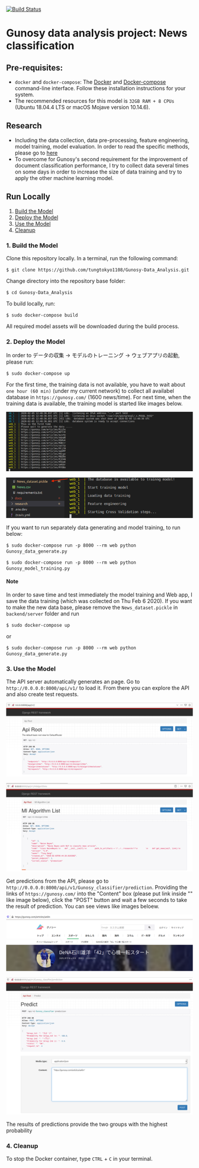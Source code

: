 [![Build Status](https://travis-ci.com/tungtokyo1108/Gunosy-Data_Analysis.svg?token=yuqS1QiMpPCTMctfsjVi&branch=master)](https://travis-ci.com/tungtokyo1108/Gunosy-Data_Analysis)

# Gunosy data analysis project: News classification 

## Pre-requisites:

* `docker` and `docker-compose`: The [Docker](https://docs.docker.com/install/) and [Docker-compose](https://docs.docker.com/compose/install/) command-line interface. Follow these installation instructions for your system.
* The recommended resources for this model is `32GB RAM + 8 CPUs` (Ubuntu 18.04.4 LTS or macOS Mojave version 10.14.6). 

## Research 

- Including the data collection, data pre-processing, feature engineering, model training, model evaluation. In order to read the specific methods, please go to [here](https://github.com/tungtokyo1108/Gunosy-Data_Analysis/blob/master/research/README.md) 
- To overcome for Gunosy's second requirement for the improvement of document classification performance, I try to collect data several times on some days in order to increase the size of data training and try to apply the other machine learning model. 

## Run Locally

1. [Build the Model](#1-build-the-model)
2. [Deploy the Model](#2-deploy-the-model)
3. [Use the Model](#3-use-the-model)
4. [Cleanup](#4-cleanup)

### 1. Build the Model

Clone this repository locally. In a terminal, run the following command:

```
$ git clone https://github.com/tungtokyo1108/Gunosy-Data_Analysis.git
```

Change directory into the repository base folder:

```
$ cd Gunosy-Data_Analysis
```

To build locally, run:

```
$ sudo docker-compose build
```

All required model assets will be downloaded during the build process. 

### 2. Deploy the Model

In order to データの収集 -> モデルのトレーニング -> ウェブアプリの起動, please run:

```
$ sudo docker-compose up
```

For the first time, the training data is not available, you have to wait about `one hour (60 min)` (under my current network) to collect all availabel database in `https://gunosy.com/` (1600 news/time). For next time, when the training data is available, the training model is started like images below. 

![Swagger Doc Screenshot](docs/First_time_training.png)

![Swagger Doc Screenshot](docs/Next_time_train.png)

If you want to run separately data generating and model training, to run below: 

```
$ sudo docker-compose run -p 8000 --rm web python Gunosy_data_generate.py
```

```
$ sudo docker-compose run -p 8000 --rm web python Gunosy_model_training.py
```
#### Note
In order to save time and test immediately the model training and Web app, I save the data training (which was collected on Thu Feb 6 2020). If you want to make the new data base, please remove the `News_dataset.pickle` in `backend/server` folder and run 

```
$ sudo docker-compose up
```
or 
```
$ sudo docker-compose run -p 8000 --rm web python Gunosy_data_generate.py
```

### 3. Use the Model

The API server automatically generates an page. Go to `http://0.0.0.0:8000/api/v1/` to load it. From there you can explore the API and also create test requests.

![Swagger Doc Screenshot](docs/API_Root.png)

![Swagger Doc Screenshot](docs/List_Algorithm.png)

Get predictions from the API, please go to `http://0.0.0.0:8000/api/v1/Gunosy_classifier/prediction`. Providing the links of `https://gunosy.com/` into the "Content" box (please put link inside "" like image below), click the "POST" button and wait a few seconds to take the result of prediction. You can see views like images beloew. 

![Swagger Doc Screenshot](docs/Sport_news.png)

![Swagger Doc Screenshot](docs/Sport_predict.png)

The results of predictions provide the two groups with the highest probability

### 4. Cleanup

To stop the Docker container, type `CTRL` + `C` in your terminal.